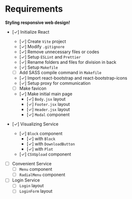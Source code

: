 
# Requirements

**Styling responsive web design!**

- [✓] Initialize React
  - [✓] Create `Vite` project
  - [✓] Modify `.gitignore`
  - [✓] Remove unnecessary files or codes
  - [✓] Setup `ESLint` and `Prettier`
  - [✓] Rename folders and files for division in back
  - [✓] Setup `Makefile`
  - [ ] Add SASS compile command in `Makefile`
  - [✓] Import react-bootstrap and react-bootstrap-icons
  - [✓] Setup proxy for communication
  - [ ] Make favicon

  - [✓] Make initial main page
    - [✓] `Body.jsx` layout
    - [✓] `Footer.jsx` layout
    - [✓] `Header.jsx` layout
    - [✓] `Modal` component

- [✓] Visualizing Service
  - [✓] `Block` component
    - [✓] with `Block`
    - [✓] with `DownloadButton`
    - [✓] with `Plot`
  - [✓] `CSVUpload` component

- [ ] Convenient Service
  - [ ] `Menu` component
  - [ ] `RadialMenu` component

- [ ] Login Service
  - [ ] `Login` layout
  - [ ] `LoginForm` layout